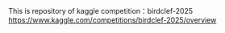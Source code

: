This is repository of kaggle competition：birdclef-2025
https://www.kaggle.com/competitions/birdclef-2025/overview
